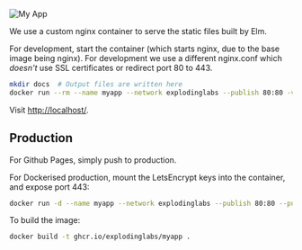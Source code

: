 <img
    alt="My App"
    style="margin: 0 auto;"
    src="https://github.com/explodinglabs/myapp/blob/main/logo.png?raw=true"
/>

We use a custom nginx container to serve the static files built by Elm.

For development, start the container (which starts nginx, due to the base image
being nginx). For development we use a different nginx.conf which *doesn't* use
SSL certificates or redirect port 80 to 443.
```sh
mkdir docs  # Output files are written here
docker run --rm --name myapp --network explodinglabs --publish 80:80 -v ${PWD}/docs:/usr/share/nginx/html:rw -v ${PWD}/nginx-dev.conf:/etc/nginx/nginx.conf -v ${PWD}/static:/usr/share/nginx/html ghcr.io/explodinglabs/myapp  |grep -v '"HEAD '
```

Visit [http://localhost/](http://localhost/).

## Production

For Github Pages, simply push to production.

For Dockerised production, mount the LetsEncrypt keys into the container, and
expose port 443:
```sh
docker run -d --name myapp --network explodinglabs --publish 80:80 --publish 443:443 -v /etc/letsencrypt/live/mydomain.com/fullchain.pem:/certs/fullchain.pem -v /etc/letsencrypt/live/mydomain.com/privkey.pem:/certs/privkey.pem ghcr.io/explodinglabs/myapp
```

To build the image:
```sh
docker build -t ghcr.io/explodinglabs/myapp .
```
